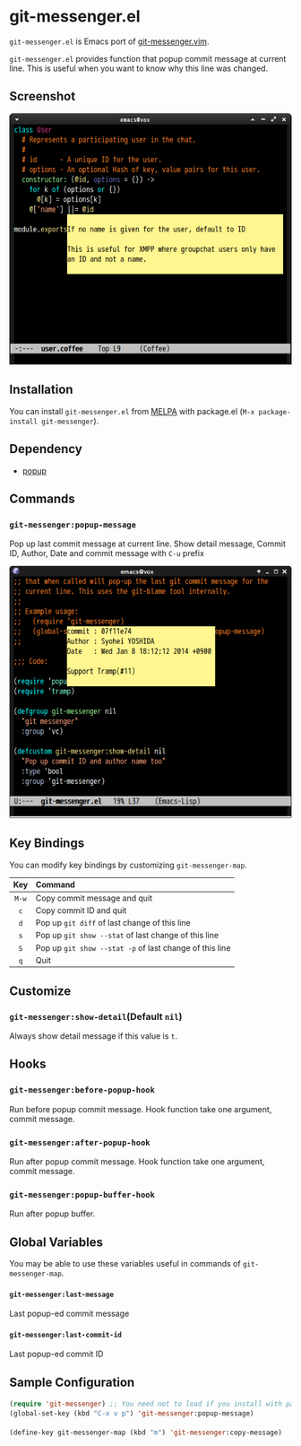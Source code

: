 # git-messenger.el

`git-messenger.el` is Emacs port of [git-messenger.vim](https://github.com/rhysd/git-messenger.vim).

`git-messenger.el` provides function that popup commit message at current line.
This is useful when you want to know why this line was changed.


## Screenshot

![git-messenger.el](image/git-messenger.png)


## Installation

You can install `git-messenger.el` from [MELPA](https://github.com/milkypostman/melpa.git) with package.el
(`M-x package-install git-messenger`).


## Dependency

* [popup](https://github.com/auto-complete/popup-el)


## Commands

### `git-messenger:popup-message`

Pop up last commit message at current line. Show detail message, Commit ID, Author,
Date and commit message with `C-u` prefix

![git-messenager-detail](image/git-messenger-detail.png)


## Key Bindings

You can modify key bindings by customizing `git-messenger-map`.

| Key                  | Command                                                 |
|:--------------------:|:--------------------------------------------------------|
| `M-w`                | Copy commit message and quit                            |
| `c`                  | Copy commit ID and quit                                 |
| `d`                  | Pop up `git diff` of last change of this line           |
| `s`                  | Pop up `git show --stat` of last change of this line    |
| `S`                  | Pop up `git show --stat -p` of last change of this line |
| `q`                  | Quit                                                    |


## Customize

### `git-messenger:show-detail`(Default `nil`)

Always show detail message if this value is `t`.

## Hooks

### `git-messenger:before-popup-hook`

Run before popup commit message. Hook function take one argument, commit message.

### `git-messenger:after-popup-hook`

Run after popup commit message. Hook function take one argument, commit message.

### `git-messenger:popup-buffer-hook`

Run after popup buffer.


## Global Variables

You may be able to use these variables useful in commands of `git-messenger-map`.

#### `git-messenger:last-message`

Last popup-ed commit message

#### `git-messenger:last-commit-id`

Last popup-ed commit ID


## Sample Configuration

```lisp
(require 'git-messenger) ;; You need not to load if you install with package.el
(global-set-key (kbd "C-x v p") 'git-messenger:popup-message)

(define-key git-messenger-map (kbd "m") 'git-messenger:copy-message)
```
